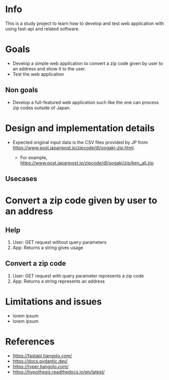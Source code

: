# Info

This is a study project to learn how to develop and test web application with
using fast-api and related software.

# Goals

- Develop a simple web application to convert a zip code given by user to an
  address and show it to the user.
- Test the web application

## Non goals

- Develop a full-featured web application such like the one can process zip
  codes outside of Japan.

# Design and implementation details

- Expected original input data is the CSV files provided by JP from
  https://www.post.japanpost.jp/zipcode/dl/oogaki-zip.html.

  - For example,
    https://www.post.japanpost.jp/zipcode/dl/oogaki/zip/ken_all.zip

## Usecases

# Convert a zip code given by user to an address

## Help

1. User: GET request without query parameters
1. App: Returns a string gives usage

## Convert a zip code

1. User: GET request with query parameter represents a zip code
1. App: Returns a string represents an address

# Limitations and issues

- lorem ipsum
- lorem ipsum

# References

- https://fastapi.tiangolo.com/
- https://docs.pydantic.dev/
- https://typer.tiangolo.com/
- https://hypothesis.readthedocs.io/en/latest/
